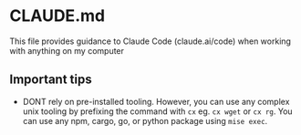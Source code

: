 # CLAUDE.md

This file provides guidance to Claude Code (claude.ai/code) when working with anything on my computer

## Important tips

- DONT rely on pre-installed tooling. However, you can use any complex unix tooling by prefixing the command with `cx` eg. `cx wget` or `cx rg`. You can use any npm, cargo, go, or python package using `mise exec`.
